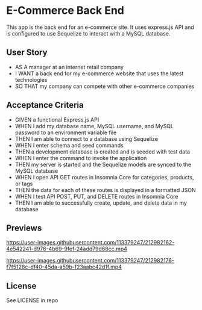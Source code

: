 # E-Commerce Back End

This app is the back end for an e-commerce site. It uses express.js API and is configured to use Sequelize to interact with a MySQL database.

## User Story

* AS A manager at an internet retail company
* I WANT a back end for my e-commerce website that uses the latest technologies
* SO THAT my company can compete with other e-commerce companies

## Acceptance Criteria

* GIVEN a functional Express.js API
* WHEN I add my database name, MySQL username, and MySQL password to an environment variable file
* THEN I am able to connect to a database using Sequelize
* WHEN I enter schema and seed commands
* THEN a development database is created and is seeded with test data
* WHEN I enter the command to invoke the application
* THEN my server is started and the Sequelize models are synced to the MySQL database
* WHEN I open API GET routes in Insomnia Core for categories, products, or tags
* THEN the data for each of these routes is displayed in a formatted JSON
* WHEN I test API POST, PUT, and DELETE routes in Insomnia Core
* THEN I am able to successfully create, update, and delete data in my database

## Previews


https://user-images.githubusercontent.com/113379247/212982162-4e542241-d976-4b69-9fef-24add79d68cc.mp4



https://user-images.githubusercontent.com/113379247/212982176-f7f5128c-df40-45da-a59b-f23aabc42d1f.mp4


## License

See LICENSE in repo
